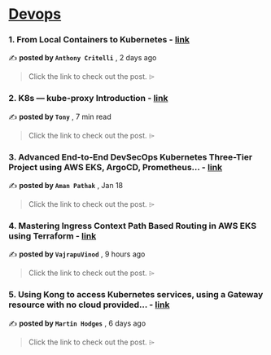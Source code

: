
<h1><a href=https://medium.com/tag/devops/recommended target="_blank" rel="noopener noreferrer">Devops</a></h1>
<h3>1. From Local Containers to Kubernetes - <a href=https://medium.com/itnext/from-local-containers-to-kubernetes-4900d45dface?source=tag_recommended_feed---------0-84----------devops----------422cc2af_9766_4d0b_adfa_7b36fe4f149c------- target="_blank" rel="noopener noreferrer">link</a></h3>

✍️ **posted by `Anthony Critelli`** <date> , 2 days ago</date>

<blockquote>Click the link to check out the post. ⌲</blockquote>

<h3>2. K8s — kube-proxy Introduction - <a href=https://medium.com/@tonylixu/k8s-kube-proxy-introduction-c847915efe57?source=tag_recommended_feed---------1-107----------devops----------422cc2af_9766_4d0b_adfa_7b36fe4f149c------- target="_blank" rel="noopener noreferrer">link</a></h3>

✍️ **posted by `Tony`** <date> , 7 min read</date>

<blockquote>Click the link to check out the post. ⌲</blockquote>

<h3>3. Advanced End-to-End DevSecOps Kubernetes Three-Tier Project using AWS EKS, ArgoCD, Prometheus… - <a href=https://medium.com/stackademic/advanced-end-to-end-devsecops-kubernetes-three-tier-project-using-aws-eks-argocd-prometheus-fbbfdb956d1a?source=tag_recommended_feed---------2-85----------devops----------422cc2af_9766_4d0b_adfa_7b36fe4f149c------- target="_blank" rel="noopener noreferrer">link</a></h3>

✍️ **posted by `Aman Pathak`** <date> , Jan 18</date>

<blockquote>Click the link to check out the post. ⌲</blockquote>

<h3>4. Mastering Ingress Context Path Based Routing in AWS EKS using Terraform - <a href=https://medium.com/@vajrapuvinod/mastering-ingress-context-path-based-routing-in-aws-eks-using-terraform-0db2bbbae474?source=tag_recommended_feed---------3-84----------devops----------422cc2af_9766_4d0b_adfa_7b36fe4f149c------- target="_blank" rel="noopener noreferrer">link</a></h3>

✍️ **posted by `VajrapuVinod`** <date> , 9 hours ago</date>

<blockquote>Click the link to check out the post. ⌲</blockquote>

<h3>5. Using Kong to access Kubernetes services, using a Gateway resource with no cloud provided… - <a href=https://medium.com/@martin.hodges/using-kong-to-access-kubernetes-services-using-a-gateway-resource-with-no-cloud-provided-8a1bcd396be9?source=tag_recommended_feed---------4-107----------devops----------422cc2af_9766_4d0b_adfa_7b36fe4f149c------- target="_blank" rel="noopener noreferrer">link</a></h3>

✍️ **posted by `Martin Hodges`** <date> , 6 days ago</date>

<blockquote>Click the link to check out the post. ⌲</blockquote>

